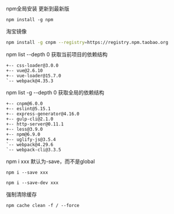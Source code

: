 npm全局安装  更新到最新版

```
npm install -g npm
```



淘宝镜像

```bash
npm install -g cnpm --registry=https://registry.npm.taobao.org
```



npm list --depth 0 获取当前项目的依赖结构

```
+-- css-loader@3.0.0
+-- vue@2.6.10
+-- vue-loader@15.7.0
`-- webpack@4.35.3
```



npm list -g --depth 0 获取全局的依赖结构

```
+-- cnpm@6.0.0
+-- eslint@5.15.1
+-- express-generator@4.16.0
+-- gulp-cli@2.1.0
+-- http-server@0.11.1
+-- less@3.9.0
+-- npm@6.9.0
+-- uglify-js@3.5.4
`-- webpack@4.29.6
`-- webpack-cli@3.3.5
```



npm i xxx 默认为-save，而不是global

```
npm i --save xxx

npm i --save-dev xxx
```





强制清除缓存

```
npm cache clean -f / --force
```





